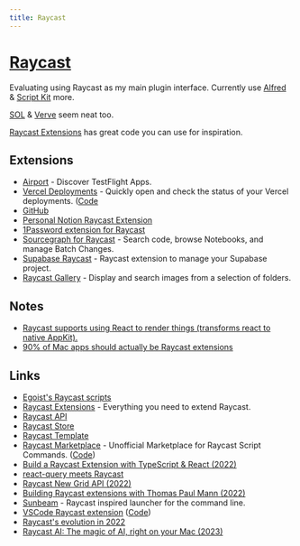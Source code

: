 ```yaml
---
title: Raycast
---
```


# [Raycast](https://www.raycast.com/)

Evaluating using Raycast as my main plugin interface. Currently use [Alfred](../macOS/apps/alfred/alfred.md) & [Script Kit](../macOS/apps/scriptkit.md) more.

[SOL](https://github.com/ospfranco/sol) & [Verve](https://github.com/ParthJadhav/verve) seem neat too.

[Raycast Extensions](https://github.com/raycast/extensions) has great code you can use for inspiration.

## Extensions

- [Airport](https://www.raycast.com/siddharthsharma94/airport) - Discover TestFlight Apps.
- [Vercel Deployments](https://www.raycast.com/matt/vercast) - Quickly open and check the status of your Vercel deployments. ([Code](https://github.com/gleich/vercast)
- [GitHub](https://github.com/jclem/raycast-github)
- [Personal Notion Raycast Extension](https://github.com/jclem/raycast-notion)
- [1Password extension for Raycast](https://github.com/dteare/raycast-1password-extension)
- [Sourcegraph for Raycast](https://github.com/bobheadxi/raycast-sourcegraph) - Search code, browse Notebooks, and manage Batch Changes.
- [Supabase Raycast](https://github.com/Rychillie/raycast-supabase/) - Raycast extension to manage your Supabase project.
- [Raycast Gallery](https://github.com/thmsbfft/raycast-gallery) - Display and search images from a selection of folders.

## Notes

- [Raycast supports using React to render things (transforms react to native AppKit).](https://developers.raycast.com/faq)
- [90% of Mac apps should actually be Raycast extensions](https://twitter.com/benjitaylor/status/1499400441884393473)

## Links

- [Egoist's Raycast scripts](https://github.com/egoist/raycast-scripts)
- [Raycast Extensions](https://github.com/raycast/extensions) - Everything you need to extend Raycast.
- [Raycast API](https://developers.raycast.com/)
- [Raycast Store](https://www.raycast.com/store)
- [Raycast Template](https://github.com/jclem/raycast-template)
- [Raycast Marketplace](https://scriptcommands.com/) - Unofficial Marketplace for Raycast Script Commands. ([Code](https://github.com/Pondorasti/raycast-marketplace))
- [Build a Raycast Extension with TypeScript & React (2022)](https://www.youtube.com/watch?v=Hmk1c6jIUGY)
- [react-query meets Raycast](https://github.com/thomaspaulmann/raycast-react-query)
- [Raycast New Grid API (2022)](https://www.youtube.com/watch?v=oSZ4ovsWxmU)
- [Building Raycast extensions with Thomas Paul Mann (2022)](https://www.youtube.com/watch?v=dgyuttjX1oo)
- [Sunbeam](https://github.com/pomdtr/sunbeam) - Raycast inspired launcher for the command line.
- [VSCode Raycast extension](https://marketplace.visualstudio.com/items?itemName=tonka3000.raycast) ([Code](https://github.com/tonka3000/vscode-raycast))
- [Raycast's evolution in 2022](https://twitter.com/raycastapp/status/1605981287868534784)
- [Raycast AI: The magic of AI, right on your Mac (2023)](https://www.youtube.com/watch?v=nKYeAhsWF70)
